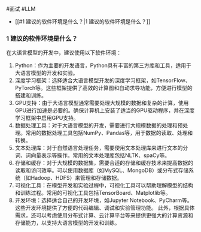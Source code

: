 #面试 #LLM 

- [[#1  建议的软件环境是什么？|1  建议的软件环境是什么？]]

### 1  建议的软件环境是什么？

在大语言模型的开发中，建议使用以下软件环境：

1. Python：作为主要的开发语言，Python具有丰富的第三方库和工具，适用于大语言模型的开发和实验。
 2. 深度学习框架：选择适合大语言模型开发的深度学习框架，如TensorFlow、PyTorch等。这些框架提供了高效的计算图和自动求导功能，方便进行模型的搭建和训练。
3. GPU支持：由于大语言模型通常需要处理大规模的数据和复杂的计算，使用GPU进行加速是必要的。确保计算机上安装了适当的GPU驱动程序，并在深度学习框架中启用GPU支持。
 4. 数据处理工具：对于大语言模型的开发，需要进行大规模数据的处理和预处理。常用的数据处理工具包括NumPy、Pandas等，用于数据的读取、处理和转换。
 5. 文本处理库：对于自然语言处理任务，需要使用文本处理库来进行文本的分词、词向量表示等操作。常用的文本处理库包括NLTK、spaCy等。
 6. 存储和缓存：对于大规模的数据集，需要合适的存储和缓存技术来提高数据的读取和访问效率。可以使用数据库（如MySQL、MongoDB）或分布式存储系统（如Hadoop、HDFS）来管理和存储数据。
 7. 可视化工具：在模型开发和实验过程中，可视化工具可以帮助理解模型的结构和训练过程。常用的可视化工具包括TensorBoard、Matplotlib等。
 8. 开发环境：选择适合自己的开发环境，如Jupyter Notebook、PyCharm等。这些开发环境提供了方便的代码编辑、调试和实验管理功能。
此外，根据具体需求，还可以考虑使用分布式计算、云计算平台等来提供更强大的计算资源和存储能力，以支持大语言模型的开发和训练。
